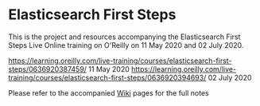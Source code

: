 # Elasticsearch First Steps

This is the project and resources accompanying the Elasticsearch First Steps Live Online training on O'Reilly on 11 May 2020 and 02 July  2020.

https://learning.oreilly.com/live-training/courses/elasticsearch-first-steps/0636920387459/ 11 May 2020
https://learning.oreilly.com/live-training/courses/elasticsearch-first-steps/0636920394693/ 02 July 2020

Please refer to the accompanied [Wiki](https://github.com/madhusudhankonda/elasticsearch-first-steps/wiki) pages for the full notes
